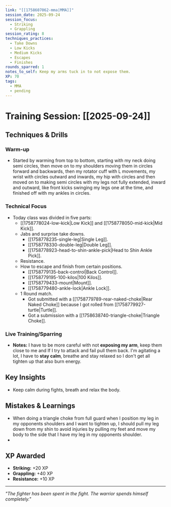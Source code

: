 ```yaml
---
link: "[[1758607062-mma|MMA]]"
session_date: 2025-09-24
session_focus:
  - Striking
  - Grappling
session_rating: 8
techniques_practices:
  - Take Downs
  - Low Kicks
  - Medium Kicks
  - Escapes
  - Finishes
rounds_sparred: 1
notes_to_self: Keep my arms tuck in to not expose them.
XP: 70
tags:
  - MMA
  - pending
---
```

# Training Session: [[2025-09-24]]
## Techniques & Drills
### Warm-up
- Started by warming from top to bottom, starting with my neck doing semi circles, then move on to my shoulders moving them in circles forward and backwards, then my rotator cuff with L movements, my wrist with circles outward and inwards, my hip with circles and then moved on to making semi circles with my legs not fully extended, inward and outward, like front kicks swinging my legs one at the time, and finished off with my ankles in circles.

### Technical Focus
- Today class was divided in five parts:
	- [[1758778024-low-kick|Low Kick]] and [[1758778050-mid-kick|Mid Kick]].
	- Jabs and surprise take downs.
		- [[1758778235-single-leg|Single Leg]].
		- [[1758778330-double-leg|Double Leg]].
		- [[1758778923-head-to-shin-ankle-pick|Head to Shin Ankle Pick]].
	- Resistance.
	- How to escape and finish from certain positions.
		- [[1758779135-back-control|Back Control]].
		- [[1758779195-100-kilos|100 Kilos]].
		- [[1758779433-mount|Mount]].
		- [[1758779480-ankle-lock|Ankle Lock]].
	- 1 Round match.
		- Got submitted with a [[1758779789-rear-naked-choke|Rear Naked Choke]] because I got rolled from [[1758779927-turtle|Turtle]].
		- Got a submission with a [[1758638740-triangle-choke|Triangle Choke]].

### Live Training/Sparring
- **Notes:** I have to be more careful with not **exposing my arm**, keep them close to me and If I try to attack and fail pull them back. I'm agitating a lot, I have to **stay calm**, breathe and stay relaxed so I don't get all tighten up that also burn energy.

## Key Insights
- Keep calm during fights, breath and relax the body.

## Mistakes & Learnings
- When doing a triangle choke from full guard when I position my leg in my opponents shoulders and I want to tighten up, I should pull my leg down from my shin to avoid injuries by pulling my feet and move my body to the side that I have my leg in my opponents shoulder.
- 

## XP Awarded
- **Striking:** +20 XP
- **Grappling:** +40 XP  
- **Resistance:** +10 XP

---

*"The fighter has been spent in the fight. The warrior spends himself completely."*



